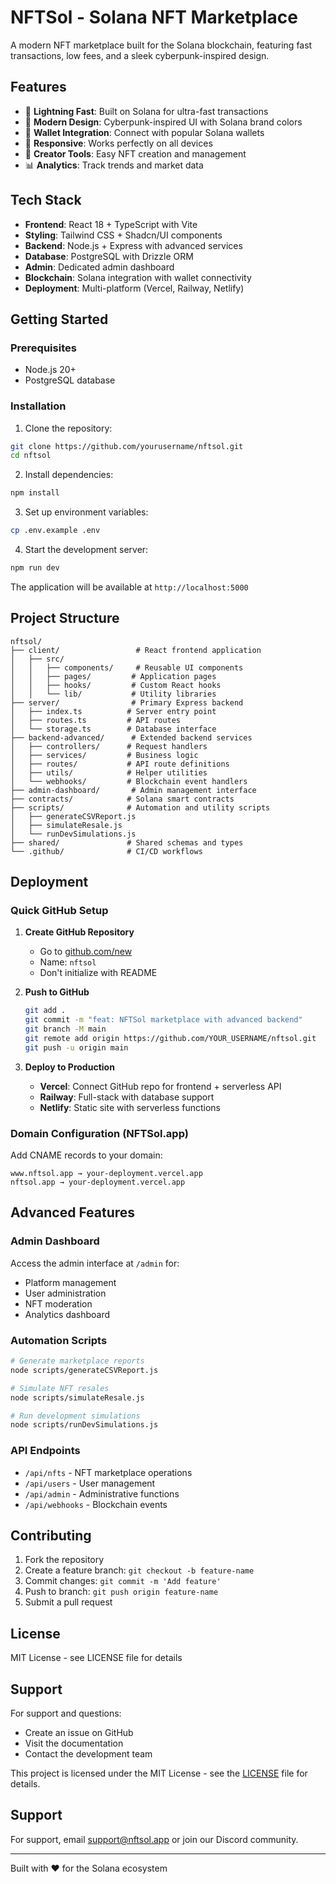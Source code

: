 # NFTSol - Solana NFT Marketplace

A modern NFT marketplace built for the Solana blockchain, featuring fast transactions, low fees, and a sleek cyberpunk-inspired design.

## Features

- 🚀 **Lightning Fast**: Built on Solana for ultra-fast transactions
- 💎 **Modern Design**: Cyberpunk-inspired UI with Solana brand colors
- 🔗 **Wallet Integration**: Connect with popular Solana wallets
- 📱 **Responsive**: Works perfectly on all devices
- 🎨 **Creator Tools**: Easy NFT creation and management
- 📊 **Analytics**: Track trends and market data

## Tech Stack

- **Frontend**: React 18 + TypeScript with Vite
- **Styling**: Tailwind CSS + Shadcn/UI components  
- **Backend**: Node.js + Express with advanced services
- **Database**: PostgreSQL with Drizzle ORM
- **Admin**: Dedicated admin dashboard
- **Blockchain**: Solana integration with wallet connectivity
- **Deployment**: Multi-platform (Vercel, Railway, Netlify)

## Getting Started

### Prerequisites
- Node.js 20+
- PostgreSQL database

### Installation

1. Clone the repository:
```bash
git clone https://github.com/yourusername/nftsol.git
cd nftsol
```

2. Install dependencies:
```bash
npm install
```

3. Set up environment variables:
```bash
cp .env.example .env
```

4. Start the development server:
```bash
npm run dev
```

The application will be available at `http://localhost:5000`

## Project Structure

```
nftsol/
├── client/                 # React frontend application
│   ├── src/
│   │   ├── components/     # Reusable UI components
│   │   ├── pages/         # Application pages
│   │   ├── hooks/         # Custom React hooks
│   │   └── lib/           # Utility libraries
├── server/                # Primary Express backend
│   ├── index.ts          # Server entry point
│   ├── routes.ts         # API routes
│   └── storage.ts        # Database interface
├── backend-advanced/      # Extended backend services
│   ├── controllers/      # Request handlers
│   ├── services/         # Business logic
│   ├── routes/           # API route definitions
│   ├── utils/            # Helper utilities
│   └── webhooks/         # Blockchain event handlers
├── admin-dashboard/       # Admin management interface
├── contracts/            # Solana smart contracts
├── scripts/              # Automation and utility scripts
│   ├── generateCSVReport.js
│   ├── simulateResale.js
│   └── runDevSimulations.js
├── shared/               # Shared schemas and types
└── .github/              # CI/CD workflows
```

## Deployment

### Quick GitHub Setup

1. **Create GitHub Repository**
   - Go to [github.com/new](https://github.com/new)
   - Name: `nftsol`
   - Don't initialize with README

2. **Push to GitHub**
   ```bash
   git add .
   git commit -m "feat: NFTSol marketplace with advanced backend"
   git branch -M main
   git remote add origin https://github.com/YOUR_USERNAME/nftsol.git
   git push -u origin main
   ```

3. **Deploy to Production**
   - **Vercel**: Connect GitHub repo for frontend + serverless API
   - **Railway**: Full-stack with database support
   - **Netlify**: Static site with serverless functions

### Domain Configuration (NFTSol.app)

Add CNAME records to your domain:
```
www.nftsol.app → your-deployment.vercel.app
nftsol.app → your-deployment.vercel.app
```

## Advanced Features

### Admin Dashboard
Access the admin interface at `/admin` for:
- Platform management
- User administration  
- NFT moderation
- Analytics dashboard

### Automation Scripts
```bash
# Generate marketplace reports
node scripts/generateCSVReport.js

# Simulate NFT resales
node scripts/simulateResale.js

# Run development simulations
node scripts/runDevSimulations.js
```

### API Endpoints
- `/api/nfts` - NFT marketplace operations
- `/api/users` - User management
- `/api/admin` - Administrative functions
- `/api/webhooks` - Blockchain events

## Contributing

1. Fork the repository
2. Create a feature branch: `git checkout -b feature-name`
3. Commit changes: `git commit -m 'Add feature'`
4. Push to branch: `git push origin feature-name`
5. Submit a pull request

## License

MIT License - see LICENSE file for details

## Support

For support and questions:
- Create an issue on GitHub
- Visit the documentation
- Contact the development team

This project is licensed under the MIT License - see the [LICENSE](LICENSE) file for details.

## Support

For support, email support@nftsol.app or join our Discord community.

---

Built with ❤️ for the Solana ecosystem